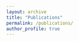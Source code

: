 ```yaml
---
layout: archive
title: "Publications"
permalink: /publications/
author_profile: true
---
```

<!---
{% if author.googlescholar %}
  You can also find my articles on <u><a href="{{author.googlescholar}}">my Google Scholar profile</a>.</u>
{% endif %}
<!---
{% include base_path %}
<!---
{% for post in site.publications reversed %}
  {% include archive-single.html %}
{% endfor %}
